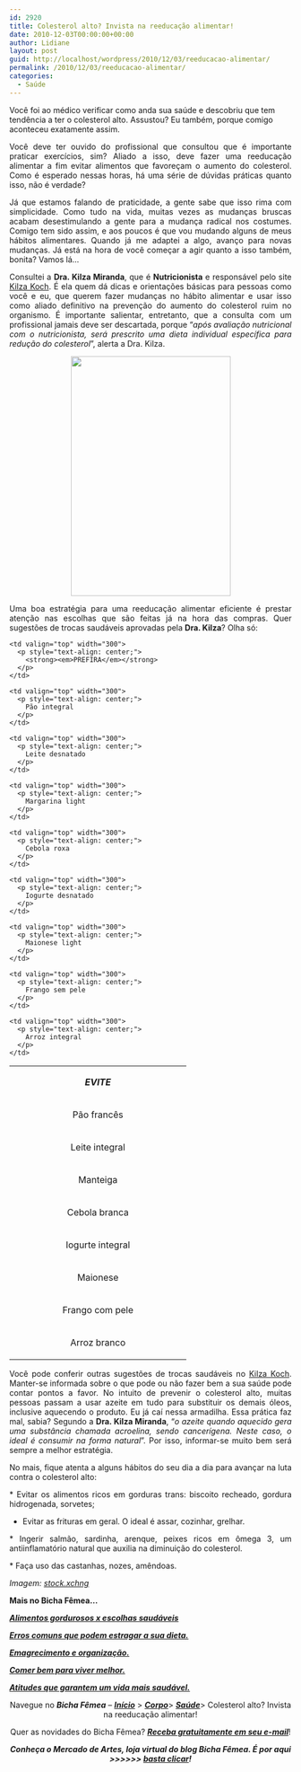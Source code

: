 ```yaml
---
id: 2920
title: Colesterol alto? Invista na reeducação alimentar!
date: 2010-12-03T00:00:00+00:00
author: Lidiane
layout: post
guid: http://localhost/wordpress/2010/12/03/reeducacao-alimentar/
permalink: /2010/12/03/reeducacao-alimentar/
categories:
  - Saúde
---
```

Você foi ao médico verificar como anda sua saúde e descobriu que tem tendência a ter o colesterol alto. Assustou? Eu também, porque comigo aconteceu exatamente assim.

<p style="text-align: justify;">
  Você deve ter ouvido do profissional que consultou que é importante praticar exercícios, sim? Aliado a isso, deve fazer uma reeducação alimentar a fim evitar alimentos que favoreçam o aumento do colesterol. Como é esperado nessas horas, há uma série de dúvidas práticas quanto isso, não é verdade?
</p>

<!--more-->

<p style="text-align: justify;">
  Já que estamos falando de praticidade, a gente sabe que isso rima com simplicidade. Como tudo na vida, muitas vezes as mudanças bruscas acabam desestimulando a gente para a mudança radical nos costumes. Comigo tem sido assim, e aos poucos é que vou mudando alguns de meus hábitos alimentares. Quando já me adaptei a algo, avanço para novas mudanças. Já está na hora de você começar a agir quanto a isso também, bonita? Vamos lá…
</p>

<p style="text-align: justify;">
  Consultei a <strong>Dra. Kilza Miranda</strong>, que é <strong>Nutricionista</strong> e responsável pelo site <a href="http://kilzakoch.com.br/" target="_blank">Kilza Koch</a>. É ela quem dá dicas e orientações básicas para pessoas como você e eu, que querem fazer mudanças no hábito alimentar e usar isso como aliado definitivo na prevenção do aumento do colesterol ruim no organismo. É importante salientar, entretanto, que a consulta com um profissional jamais deve ser descartada, porque “<em>após avaliação nutricional com o nutricionista, será prescrito uma dieta individual específica para redução do colesterol</em>”, alerta a Dra. Kilza.
</p>

<p style="text-align: center;">
  <a href="http://www.trololodemulher.com.br/blog/wp-content/uploads/2010/12/pao-com-leite.jpg"><img class="alignnone size-full wp-image-5554" title="pão com leite" alt="" src="http://www.trololodemulher.com.br/blog/wp-content/uploads/2010/12/pao-com-leite.jpg" width="285" height="427" /></a>
</p>

<p style="text-align: justify;">
  Uma boa estratégia para uma reeducação alimentar eficiente é prestar atenção nas escolhas que são feitas já na hora das compras. Quer sugestões de trocas saudáveis aprovadas pela <strong>Dra. Kilza</strong>? Olha só:
</p>

<table width="600" border="0" cellspacing="0" cellpadding="0">
  <tr>
    <td valign="top" width="300">
      <p style="text-align: center;">
        <strong><em>EVITE</em></strong>
      </p>
    </td>
    
    <td valign="top" width="300">
      <p style="text-align: center;">
        <strong><em>PREFIRA</em></strong>
      </p>
    </td>
  </tr>
  
  <tr>
    <td valign="top" width="300">
      <p style="text-align: center;">
        Pão francês
      </p>
    </td>
    
    <td valign="top" width="300">
      <p style="text-align: center;">
        Pão integral
      </p>
    </td>
  </tr>
  
  <tr>
    <td valign="top" width="300">
      <p style="text-align: center;">
        Leite integral
      </p>
    </td>
    
    <td valign="top" width="300">
      <p style="text-align: center;">
        Leite desnatado
      </p>
    </td>
  </tr>
  
  <tr>
    <td valign="top" width="300">
      <p style="text-align: center;">
        Manteiga
      </p>
    </td>
    
    <td valign="top" width="300">
      <p style="text-align: center;">
        Margarina light
      </p>
    </td>
  </tr>
  
  <tr>
    <td valign="top" width="300">
      <p style="text-align: center;">
        Cebola branca
      </p>
    </td>
    
    <td valign="top" width="300">
      <p style="text-align: center;">
        Cebola roxa
      </p>
    </td>
  </tr>
  
  <tr>
    <td valign="top" width="300">
      <p style="text-align: center;">
        Iogurte integral
      </p>
    </td>
    
    <td valign="top" width="300">
      <p style="text-align: center;">
        Iogurte desnatado
      </p>
    </td>
  </tr>
  
  <tr>
    <td valign="top" width="300">
      <p style="text-align: center;">
        Maionese
      </p>
    </td>
    
    <td valign="top" width="300">
      <p style="text-align: center;">
        Maionese light
      </p>
    </td>
  </tr>
  
  <tr>
    <td valign="top" width="300">
      <p style="text-align: center;">
        Frango com pele
      </p>
    </td>
    
    <td valign="top" width="300">
      <p style="text-align: center;">
        Frango sem pele
      </p>
    </td>
  </tr>
  
  <tr>
    <td valign="top" width="300">
      <p style="text-align: center;">
        Arroz branco
      </p>
    </td>
    
    <td valign="top" width="300">
      <p style="text-align: center;">
        Arroz integral
      </p>
    </td>
  </tr>
</table>

<p style="text-align: justify;">
  Você pode conferir outras sugestões de trocas saudáveis no <a href="http://kilzakoch.com.br/" target="_blank">Kilza Koch</a>. Manter-se informada sobre o que pode ou não fazer bem a sua saúde pode contar pontos a favor. No intuito de prevenir o colesterol alto, muitas pessoas passam a usar azeite em tudo para substituir os demais óleos, inclusive aquecendo o produto. Eu já caí nessa armadilha. Essa prática faz mal, sabia? Segundo a <strong>Dra. Kilza Miranda</strong>, “<em>o azeite quando aquecido gera uma substância chamada acroelina, sendo cancerígena. Neste caso, o ideal é consumir na forma natural</em>”. Por isso, informar-se muito bem será sempre a melhor estratégia.
</p>

<p style="text-align: justify;">
  No mais, fique atenta a alguns hábitos do seu dia a dia para avançar na luta contra o colesterol alto:
</p>

<p style="text-align: justify;">
  * Evitar os alimentos ricos em gorduras trans: biscoito recheado, gordura hidrogenada, sorvetes;
</p>

* Evitar as frituras em geral. O ideal é assar, cozinhar, grelhar.

<p style="text-align: justify;">
  * Ingerir salmão, sardinha, arenque, peixes ricos em ômega 3, um antiinflamatório natural que auxilia na diminuição do colesterol.
</p>

<p style="text-align: justify;">
  * Faça uso das castanhas, nozes, amêndoas.
</p>

_Imagem:_ <a href="http://www.sxc.hu/" target="_blank"><em>stock.xchng</em></a>

**Mais no Bicha Fêmea…**

**_[Alimentos gordurosos x escolhas saudáveis](http://www.trololodemulher.com.br/2010/05/28/escolha-alimentos-saudaveis/)_**

**_[Erros comuns que podem estragar a sua dieta.](http://www.trololodemulher.com.br/2010/02/02/dieta/)_**

**_[Emagrecimento e organização.](http://www.trololodemulher.com.br/2010/01/26/emagrecimento/)_**

**_[Comer bem para viver melhor.](http://www.trololodemulher.com.br/2010/01/13/comer-bem/)_**

**_[Atitudes que garantem um vida mais saudável.](http://www.trololodemulher.com.br/2009/10/21/atitudes-vida-saudavel/)_**

<p style="text-align: center;">
  Navegue no <strong><em>Bicha Fêmea</em></strong> – <strong><em><a href="http://www.trololodemulher.com.br/">Início</a></em></strong> > <a href="http://www.trololodemulher.com.br/corpo/"><strong><em>Corpo</em></strong></a>> <strong><em><a href="http://www.trololodemulher.com.br/category/do-corpo/saude/">Saúde</a></em></strong>> Colesterol alto? Invista na reeducação alimentar!
</p>

<p style="text-align: center;">
  Quer as novidades do Bicha Fêmea? <strong><em><a href="http://feedburner.google.com/fb/a/mailverify?uri=blogbichafemea&loc=pt_BR">Receba gratuitamente em seu e-mail</a></em></strong>!
</p>

<p style="text-align: center;">
  <strong><em>Conheça o Mercado de Artes, loja virtual do blog Bicha Fêmea. É por aqui >>>>>> </em><a href="http://www.trololodemulher.com.br/loja/"><em>basta clicar</em></a><em>!</em></strong>
</p>